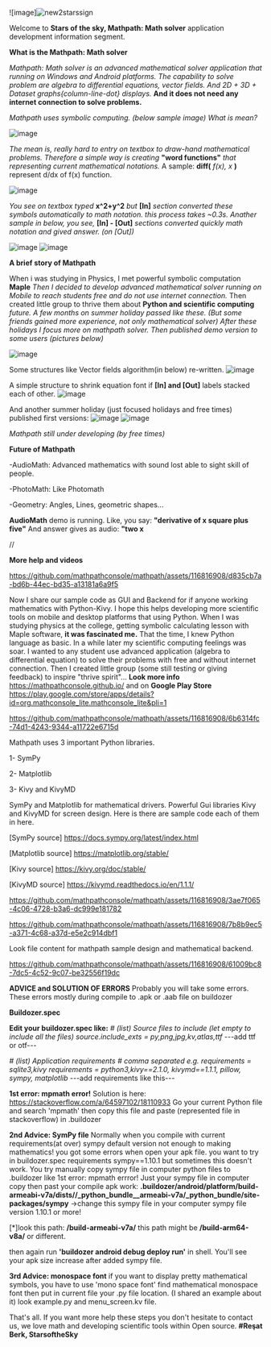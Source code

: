 ![image]![new2starssign](https://github.com/mathpathconsole/mathpath/assets/116816908/086ff437-e29c-49d9-8ee3-ac6d05150923)

Welcome to **Stars of the sky, Mathpath: Math solver** application development information segment.

**What is the Mathpath: Math solver**

*Mathpath: Math solver is an advanced mathematical solver application that running on Windows and Android platforms. The capability to solve problem are algebra to differential equations, vector fields. And 2D + 3D + Dataset graphs{column-line-dot} displays.* **And it does not need any internet connection to solve problems.**

*Mathpath uses symbolic computing. (below sample image) What is mean?*

![image](https://github.com/mathpathconsole/mathpath/assets/116816908/09b14406-cca3-4858-9abb-9afe8bf6be52)

*The mean is, really hard to entry on textbox to draw-hand mathematical problems. Therefore a simple way is creating* **"word functions"** *that representing current mathematical notations.* A sample: **diff(** *f(x), x* **)** represent d/dx of f(x) function. 

![image](https://github.com/mathpathconsole/mathpath/assets/116816908/34ea759b-ae82-4250-a4ce-ca357d623f87)

*You see on textbox typed* **x^2+y^2** *but* **[In]** *section converted these symbols automatically to math notation. this process takes ~0.3s.* *Anather sample in below, you see,* **[In] - [Out]** *sections converted quickly math notation and gived answer. (on [Out])*

![image](https://github.com/mathpathconsole/mathpath/assets/116816908/f5db8339-0065-4377-9588-538a10cb7d06)
![image](https://github.com/mathpathconsole/mathpath/assets/116816908/0a45a4f7-32b2-4998-a0bc-61316e752f5f)


**A brief story of Mathpath**

When i was studying in Physics, I met powerful symbolic computation **Maple** *Then I decided to develop advanced mathematical solver running on Mobile to reach students free and do not use internet connection.* Then created little group to thrive them about **Python and scientific computing** *future. A few months on summer holiday passed like these. (But some friends gained more experience, not only mathematical solver)  After these holidays I focus more on mathpath solver. Then published demo version to some users (pictures below)*

![image](https://github.com/mathpathconsole/mathpath/assets/116816908/5becb137-2262-427e-8591-a58953c70aad)

Some structures like Vector fields algorithm(in below) re-written.
![image](https://github.com/mathpathconsole/mathpath/assets/116816908/08ff22be-6f5a-47d4-bac9-d5fb593366d3)

A simple structure to shrink equation font if **[In] and [Out]** labels stacked each of other.
![image](https://github.com/mathpathconsole/mathpath/assets/116816908/1a132ff0-96d9-42cc-b95e-641f90a761f1)

And another summer holiday (just focused holidays and free times) published first versions:
![image](https://github.com/mathpathconsole/mathpath/assets/116816908/a0b52b53-151c-46b5-9bde-e5e1ccbd576b)
![image](https://github.com/mathpathconsole/mathpath/assets/116816908/975aeca8-9a88-4a9e-8a1f-564034f97889)

*Mathpath still under developing (by free times)*

**Future of Mathpath**

-AudioMath: Advanced mathematics with sound lost able to sight skill of people.

-PhotoMath: Like Photomath

-Geometry: Angles, Lines, geometric shapes...

**AudioMath** demo is running. Like, you say: **"derivative of x square plus five"** And answer gives as audio: **"two x**

//

**More help and videos**

https://github.com/mathpathconsole/mathpath/assets/116816908/d835cb7a-bd6b-44ec-bd35-a13181a6a9f5

Now I share our sample code as GUI and Backend for if anyone working mathematics with Python-Kivy. I hope this helps developing more scientific tools on mobile and desktop platforms that using Python. When I was studying physics at the college, getting symbolic calculating lesson with Maple software, **it was fascinated me.** 
That the time, I knew Python language as basic. In a while later my scientific computing feelings was soar. I wanted to any student use advanced application (algebra to differential equation) to solve their problems with free and without internet connection. Then I created little group (some still testing or giving feedback) to inspire "thrive spirit"... **Look more info** https://mathpathconsole.github.io/ and on **Google Play Store** https://play.google.com/store/apps/details?id=org.mathconsole_lite.mathconsole_lite&pli=1 

https://github.com/mathpathconsole/mathpath/assets/116816908/6b6314fc-74d1-4243-9344-a11722e6715d

Mathpath uses 3 important Python libraries.

  1- SymPy
  
  2- Matplotlib
  
  3- Kivy and KivyMD

SymPy and Matplotlib for mathematical drivers. Powerful Gui libraries Kivy and KivyMD for screen design. Here is there are sample code each of them in here.

[SymPy source] https://docs.sympy.org/latest/index.html 

[Matplotlib source] https://matplotlib.org/stable/

[Kivy source] https://kivy.org/doc/stable/

[KivyMD source] https://kivymd.readthedocs.io/en/1.1.1/

https://github.com/mathpathconsole/mathpath/assets/116816908/3ae7f065-4c06-4728-b3a6-dc999e181782

https://github.com/mathpathconsole/mathpath/assets/116816908/7b8b9ec5-a371-4c68-a37d-e5e2c914dbf1

Look file content for mathpath sample design and mathematical backend.

https://github.com/mathpathconsole/mathpath/assets/116816908/61009bc8-7dc5-4c52-9c07-be32556f19dc


**ADVICE and SOLUTION OF ERRORS**
Probably you will take some errors. These errors mostly during compile to .apk or .aab file on buildozer

**Buildozer.spec**

**Edit your buildozer.spec like:**
*# (list) Source files to include (let empty to include all the files)*
*source.include_exts = py,png,jpg,kv,atlas,ttf*
---add ttf or otf---

*# (list) Application requirements*
*# comma separated e.g. requirements = sqlite3,kivy*
*requirements = python3,kivy==2.1.0, kivymd==1.1.1, pillow, sympy, matplotlib*
---add requirements like this---

**1st error: mpmath error!**
Solution is here: https://stackoverflow.com/a/64597102/18110933
Go your current Python file and search 'mpmath' then copy this file and paste (represented file in stackoverflow) in .buildozer

**2nd Advice: SymPy file**
Normally when you compile with current requirements(at over) sympy default version not enough to making mathematics! you got some errors when open your apk file.
you want to try in buildozer.spec requirements sympy==1.10.1 but sometimes this doesn't work. You try manually copy sympy file in computer python files to .buildozer 
like 1st error: mpmath errror! Just your sympy file in computer copy then past your compile apk work: **.buildozer/android/platform/build-armeabi-v7a/dists/<your named file>/_python_bundle__armeabi-v7a/_python_bundle/site-packages/sympy** ->change this sympy file in your computer sympy file version 1.10.1 or more!

[*]look this path: **/build-armeabi-v7a/** this path might be **/build-arm64-v8a/** or different.

then again run **'buildozer android debug deploy run'** in shell. You'll see your apk size increase after added sympy file.

**3rd Advice: monospace font**
if you want to display pretty mathematical symbols, you have to use 'mono space font' find mathematical monospace font then put in current file your .py file location. (I shared an example about it) look example.py and menu_screen.kv file.

That's all. If you want more help these steps you don't hesitate to contact us, we love math and developing scientific tools within Open source.
**#Reşat Berk, StarsoftheSky**
